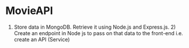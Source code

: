 # MovieAPI
1) Store data in MongoDB. Retrieve it using Node.js and Express.js. 2) Create an endpoint in Node js to pass on that data to the front-end i.e. create an API (Service)
